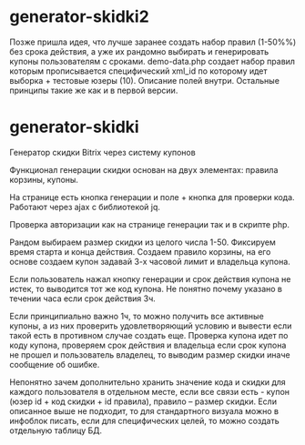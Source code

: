 # generator-skidki2

Позже пришла идея, что лучше заранее создать набор правил (1-50%%) без срока действия, а уже их рандомно выбирать и генерировать купоны пользователям с сроками. 
demo-data.php создает набор правил которым прописывается специфический xml_id по которому идет выборка + тестовые юзеры (10). Описание полей внутри.
Остальные принципы такие же как и в первой версии.

# generator-skidki
Генератор скидки Bitrix через систему купонов

Функционал генерации скидки основан на двух элементах: правила корзины, купоны.

На странице есть кнопка генерации и поле + кнопка для проверки кода. Работают через ajax с библиотекой jq. 

Проверка авторизации как на странице генерации так и в скрипте php.

Рандом выбираем размер скидки из целого числа 1-50. Фиксируем время старта и конца действия. Создаем правило корзины, на его основе создаем купон задавай 3-х часовой лимит и владельца купона. 

Если пользователь нажал кнопку генерации и срок действия купона не истек, то выводится тот же код купона. Не понятно почему указано в течении часа если срок действия 3ч. 

Если принципиально важно 1ч, то можно получить все активные купоны, а из них проверить удовлетворяющий условию и вывести если такой есть в противном случае создать еще.
Проверка купона идет по коду купона, проверяем срок действия и владельца если срок купона не прошел и пользователь владелец, то выводим размер скидки иначе сообщение об ошибке.

Непонятно зачем дополнительно хранить значение кода и скидки для каждого пользователя в отдельном месте, если все связи есть - купон (юзер id + код скидки + id правила), правило – размер скидки. Если описанное выше не подходит, то для стандартного визуала можно в инфоблок писать, если для специфических целей, то можно создать отдельную таблицу БД.

